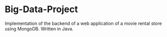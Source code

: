# Big-Data-Project

Implementation of the backend of a web application of a movie rental store using MongoDB. Written in Java.
